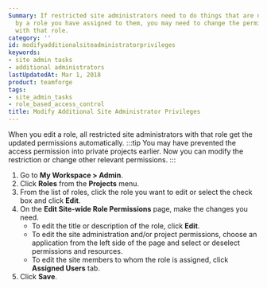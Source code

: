 ```yaml
---
Summary: If restricted site administrators need to do things that are not allowed
  by a role you have assigned to them, you may need to change the permissions associated
  with that role.
category: ''
id: modifyadditionalsiteadministratorprivileges
keywords:
- site admin tasks
- additional administrators
lastUpdatedAt: Mar 1, 2018
product: teamforge
tags:
- site_admin_tasks
- role_based_access_control
title: Modify Additional Site Administrator Privileges
---
```


When you edit a role, all restricted site administrators with that role get the updated permissions automatically.
 :::tip
You may have prevented the access permission into private projects earlier. Now you can modify the restriction or change other relevant permissions.
:::
 1. Go to **My Workspace > Admin**.
 2. Click **Roles** from the **Projects** menu.
 3. From the list of roles, click the role you want to edit or select the check box and click **Edit**.
 4. On the **Edit Site-wide Role Permissions** page, make the changes you need.
    * To edit the title or description of the role, click **Edit**.
    * To edit the site administration and/or project permissions, choose an application from the left side of the page and select or deselect permissions and resources.
    * To edit the site members to whom the role is assigned, click **Assigned Users** tab.
 5. Click **Save**.

